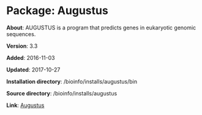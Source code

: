 # Package: Augustus

**About**: AUGUSTUS is a program that predicts genes in eukaryotic genomic sequences.

**Version**: 3.3

**Added**: 2016-11-03

**Updated**: 2017-10-27

**Installation directory**: /bioinfo/installs/augustus/bin

**Source directory**: /bioinfo/installs/augustus

**Link**: [Augustus](http://bioinf.uni-greifswald.de/augustus/)
